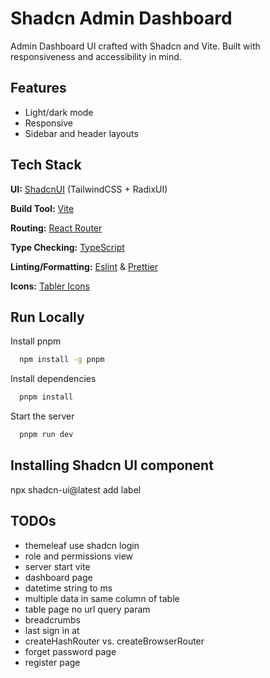# Shadcn Admin Dashboard

Admin Dashboard UI crafted with Shadcn and Vite. Built with responsiveness and accessibility in mind.


## Features

- Light/dark mode
- Responsive
- Sidebar and header layouts

## Tech Stack

**UI:** [ShadcnUI](https://ui.shadcn.com) (TailwindCSS + RadixUI)

**Build Tool:** [Vite](https://vitejs.dev/)

**Routing:** [React Router](https://reactrouter.com/en/main)

**Type Checking:** [TypeScript](https://www.typescriptlang.org/)

**Linting/Formatting:** [Eslint](https://eslint.org/) & [Prettier](https://prettier.io/)

**Icons:** [Tabler Icons](https://tabler.io/icons)

## Run Locally

Install pnpm

```bash
  npm install -g pnpm
```

Install dependencies

```bash
  pnpm install
```

Start the server

```bash
  pnpm run dev
```

## Installing Shadcn UI component
npx shadcn-ui@latest add label

## TODOs
- themeleaf use shadcn login
- role and permissions view
- server start vite
- dashboard page
- datetime string to ms
- multiple data in same column of table
- table page no url query param
- breadcrumbs
- last sign in at
- createHashRouter vs. createBrowserRouter
- forget password page
- register page





